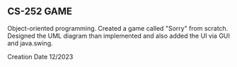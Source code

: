 ## CS-252 GAME

Object-oriented programming. Created a game called "Sorry" from scratch. Designed the UML diagram than implemented and also added the UI via GUI and java.swing.

Creation Date 12/2023
